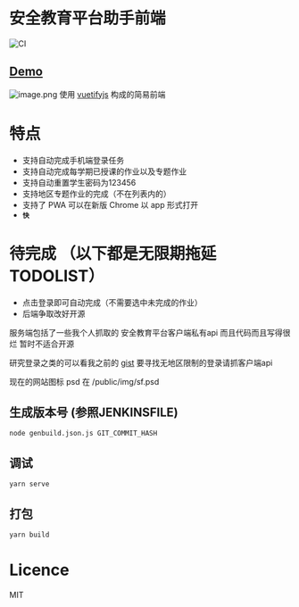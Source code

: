 # 安全教育平台助手前端

![CI](https://github.com/xiao201261/safetree_web/workflows/CI/badge.svg)

## [Demo](https://anquan.huggy.moe)

![image.png](https://i.loli.net/2019/10/03/PUq3LwSX5ABZrHn.png)
使用 [vuetifyjs](https://vuetifyjs.com) 构成的简易前端


# 特点
- 支持自动完成手机端登录任务
- 支持自动完成每学期已授课的作业以及专题作业
- 支持自动重置学生密码为123456
- 支持地区专题作业的完成（不在列表内的）
- 支持了 PWA 可以在新版 Chrome 以 app 形式打开
- **`快`**

# 待完成 （以下都是无限期拖延 TODOLIST）
- 点击登录即可自动完成（不需要选中未完成的作业）
- 后端争取改好开源



服务端包括了一些我个人抓取的 安全教育平台客户端私有api 而且代码而且写得很烂 暂时不适合开源


研究登录之类的可以看我之前的 [gist](https://gist.github.com/xiao201261/e623f93b7bcb93dddcf24cef6f0713ad) 要寻找无地区限制的登录请抓客户端api

现在的网站图标 psd 在 /public/img/sf.psd

## 生成版本号 (参照JENKINSFILE)
    node genbuild.json.js GIT_COMMIT_HASH

## 调试
    yarn serve

## 打包

    yarn build
    
# Licence
MIT
